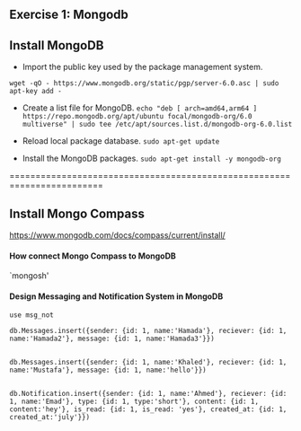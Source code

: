 ## Exercise 1: Mongodb

## Install MongoDB

* Import the public key used by the package management system.

`wget -qO - https://www.mongodb.org/static/pgp/server-6.0.asc | sudo apt-key add -`

* Create a list file for MongoDB.
`echo "deb [ arch=amd64,arm64 ] https://repo.mongodb.org/apt/ubuntu focal/mongodb-org/6.0 multiverse" | sudo tee /etc/apt/sources.list.d/mongodb-org-6.0.list`

* Reload local package database.
`sudo apt-get update`

* Install the MongoDB packages.
`sudo apt-get install -y mongodb-org`

========================================================================

## Install Mongo Compass

https://www.mongodb.com/docs/compass/current/install/


#### How connect Mongo Compass to MongoDB
`mongosh'


#### Design Messaging and Notification System in MongoDB
```
use msg_not

db.Messages.insert({sender: {id: 1, name:'Hamada'}, reciever: {id: 1, name:'Hamada2'}, message: {id: 1, name:'Hamada3'}})


db.Messages.insert({sender: {id: 1, name:'Khaled'}, reciever: {id: 1, name:'Mustafa'}, message: {id: 1, name:'hello'}})


db.Notification.insert({sender: {id: 1, name:'Ahmed'}, reciever: {id: 1, name:'Emad'}, type: {id: 1, type:'short'}, content: {id: 1, content:'hey'}, is_read: {id: 1, is_read: 'yes'}, created_at: {id: 1, created_at:'july'}})




```
